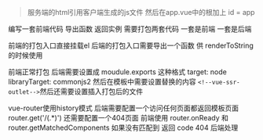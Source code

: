 > 服务端的html引用客户端生成的js文件 然后在app.vue中的根加上 id = app

编写一套前端代码 导出函数 返回实例 需要打包两套代码 一套是前端 一套是后端

前端的打包入口直接挂载el
后端的打包入口需要导出一个函数 供 renderToString 的时候使用

前端正常打包
后端需要设置成 moudule.exports 这种格式 target: node libraryTarget: commonjs2
然后在模板中需要设置替换的内容 `<!--vue-ssr-outlet-->`然后还需要设置插入打包后的文件

vue-router使用history模式
后端需要配置一个访问任何页面都返回模板页面 router.get('/(.*)')
还需要配置一个404页面 前端使用 router.onReady 和 router.getMatchedComponents
如果没有匹配到 返回 code 404 后端处理